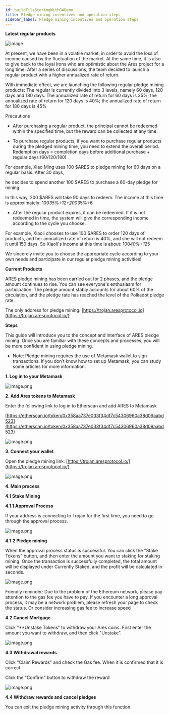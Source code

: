 ```yaml
---
id: buildFileStoringWithGWDemo
title: Pledge mining incentives and operation steps
sidebar_label: Pledge mining incentives and operation steps
---
```





**Latest regular products**

![image](https://github.com/aresprotocols/documentation/blob/master/assets/img/image1.png?raw=true)


At present, we have been in a volatile market, in order to avoid the loss of income caused by the fluctuation of the market. At the same time, it is also to give back to the loyal irons who are optimistic about the Ares project for a long time. After a series of discussions, the team decided to launch a regular product with a higher annualized rate of return.

With immediate effect, we are launching the following regular pledge mining products: The regular is currently divided into 3 levels, namely 60 days, 120 days and 180 days. The annualized rate of return for 60 days is 35%; the annualized rate of return for 120 days is 40%; the annualized rate of return for 180 days is 45%

Precautions

* After purchasing a regular product, the principal cannot be redeemed within the specified time, but the reward can be collected at any time.

* To purchase regular products, if you want to purchase regular products during the pledged mining time, you need to extend the overall period. Redemption days = completion days before additional purchase + regular days (60/120/180)

For example, Xiao Ming uses 100 $ARES to pledge mining for 60 days on a regular basis. After 30 days, 

he decides to spend another 100 $ARES to purchase a 60-day pledge for mining.

In this way, 200 $ARES will take 90 days to redeem. The income at this time is approximately: 100*35%÷12+200*35%÷6

* After the regular product expires, it can be redeemed. If it is not redeemed in time, the system will give the corresponding income according to the cycle you choose.

For example, Xiaoli chooses to use 100 $ARES to order 120 days of products, and her annualized rate of return is 40%, and she will not redeem it until 150 days. So Xiaoli's income at this time is about: 100*40%÷12*5

We sincerely invite you to choose the appropriate cycle according to your own needs and participate in our regular pledge mining activities!

**Current Products**

ARES pledge mining has been carried out for 2 phases, and the pledge amount continues to rise. You can see everyone's enthusiasm for participation. The pledge amount stably accounts for about 60% of the circulation, and the pledge rate has reached the level of the Polkadot pledge rate.

The only address for pledge mining: [https://trojan.aresprotocol.io](https://trojan.aresprotocol.io/)

**Steps**

This guide will introduce you to the concept and interface of ARES pledge mining. Once you are familiar with these concepts and processes, you will be more confident in using pledge mining.

* Note: Pledge mining requires the use of Metamask wallet to sign transactions. If you don’t know how to set up Metamask, you can study some articles for more information.

**1\. Log in to your Metamask**

![image.png](https://github.com/aresprotocols/documentation/blob/master/assets/img/image2.png?raw=true)


**2. Add Ares tokens to Metamask**

Enter the following link to log in to Etherscan and add ARES to Metamask

[https://etherscan.io/token/0x358aa737e033f34df7c54306960a38d09aabd523](https://etherscan.io/token/0x358aa737e033f34df7c54306960a38d09aabd523)

![image.png](https://github.com/aresprotocols/documentation/blob/master/assets/img/image3.png?raw=true)


**3\. Connect your wallet**

Open the pledge mining link: [https://trojan.aresprotocol.io/](https://trojan.aresprotocol.io/)

![image.png](https://github.com/aresprotocols/documentation/blob/master/assets/img/image4.png?raw=true)

**4\. Main process**

**4.1 Stake Mining**

**4.1.1 Approval Process**

If your address is connecting to Trojan for the first time, you need to go through the approval process.

![image.png](https://github.com/aresprotocols/documentation/blob/master/assets/img/image5.png?raw=true)


**4.1.2 Pledge mining**

When the approval process status is successful. You can click the "Stake Tokens" button, and then enter the amount you want to staking for staking mining. Once the transaction is successfully completed, the total amount will be displayed under Currently Staked, and the profit will be calculated in seconds.

![image.png](https://github.com/aresprotocols/documentation/blob/master/assets/img/image6.png?raw=true)


Friendly reminder: Due to the problem of the Ethereum network, please pay attention to the gas fee you have to pay. If you encounter a long approval process, it may be a network problem, please refresh your page to check the status. Or consider increasing gas fee to increase speed

**4.2 Cancel Mortgage**

Click "**Unstake Tokens" to withdraw your Ares coins. First enter the amount you want to withdraw, and then click "Unstake".

![image.png](https://github.com/aresprotocols/documentation/blob/master/assets/img/image7.png?raw=true)

**4.3 Withdrawal rewards**

Click "Claim Rewards" and check the Gas fee. When it is confirmed that it is correct

Click the "Confirm" button to withdraw the reward

![image.png](https://github.com/aresprotocols/documentation/blob/master/assets/img/image8.png?raw=true)

**4.4 Withdraw rewards and cancel pledges**

You can exit the pledge mining activity through this function.